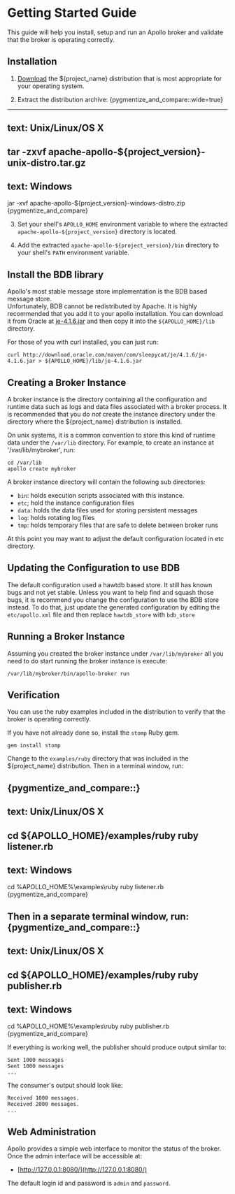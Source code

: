 <!--
  Licensed to the Apache Software Foundation (ASF) under one or more
  contributor license agreements.  See the NOTICE file distributed with
  this work for additional information regarding copyright ownership.
  The ASF licenses this file to You under the Apache License, Version 2.0
  (the "License"); you may not use this file except in compliance with
  the License.  You may obtain a copy of the License at
  
       http://www.apache.org/licenses/LICENSE-2.0
  
  Unless required by applicable law or agreed to in writing, software
  distributed under the License is distributed on an "AS IS" BASIS,
  WITHOUT WARRANTIES OR CONDITIONS OF ANY KIND, either express or implied.
  See the License for the specific language governing permissions and
  limitations under the License.
  Architecture
-->
# Getting Started Guide

This guide will help you install, setup and run an Apollo broker and validate
that the broker is operating correctly.

## Installation

1. [Download](../download.html) the ${project_name} distribution that is 
   most appropriate for your operating system.

2. Extract the distribution archive:
   {pygmentize_and_compare::wide=true}
-----------------------------
text: Unix/Linux/OS X
-----------------------------
tar -zxvf apache-apollo-${project_version}-unix-distro.tar.gz
-----------------------------
text: Windows
-----------------------------
jar -xvf apache-apollo-${project_version}-windows-distro.zip
{pygmentize_and_compare}

3. Set your shell's `APOLLO_HOME` environment variable to
   where the extracted `apache-apollo-${project_version}` directory 
   is located.
   
4. Add the extracted `apache-apollo-${project_version}/bin` directory
   to your shell's `PATH` environment variable.

## Install the BDB library

Apollo's most stable message store implementation is the BDB based message store.  
Unfortunately, BDB cannot be redistributed by Apache.  It is highly recommended
that you add it to your apollo installation. You can download it from Oracle at
[je-4.1.6.jar](http://download.oracle.com/maven/com/sleepycat/je/4.1.6/je-4.1.6.jar) and
then copy it into the `${APOLLO_HOME}/lib` directory.

For those of you with curl installed, you can just run:

    curl http://download.oracle.com/maven/com/sleepycat/je/4.1.6/je-4.1.6.jar > ${APOLLO_HOME}/lib/je-4.1.6.jar

## Creating a Broker Instance

A broker instance is the directory containing all the configuration and runtime
data such as logs and data files associated with a broker process.  It is recommended that
you do *not* create the instance directory under the directory where the ${project_name} 
distribution is installed.

On unix systems, it is a common convention to store this kind of runtime data under 
the `/var/lib` directory.  For example, to create an instance at '/var/lib/mybroker', run:

    cd /var/lib
    apollo create mybroker

A broker instance directory will contain the following sub directories:

 * `bin`: holds execution scripts associated with this instance.
 * `etc`; hold the instance configuration files
 * `data`: holds the data files used for storing persistent messages
 * `log`: holds rotating log files
 * `tmp`: holds temporary files that are safe to delete between broker runs

At this point you may want to adjust the default configuration located in
etc directory.

## Updating the Configuration to use BDB

The default configuration used a hawtdb based store.  It still has known
bugs and not yet stable.  Unless you want to help find and squash those bugs,
it is recommend you change the configuration to use the BDB store instead.  To do that,
just update the generated configuration by editing the `etc/apollo.xml` file and then
replace `hawtdb_store` with `bdb_store`

## Running a Broker Instance

Assuming you created the broker instance under `/var/lib/mybroker` all you need
to do start running the broker instance is execute:

    /var/lib/mybroker/bin/apollo-broker run

## Verification

You can use the ruby examples included in the distribution to verify that the 
broker is operating correctly.

If you have not already done so, install the `stomp` Ruby gem.

    gem install stomp

Change to the `examples/ruby` directory that was included in the ${project_name} 
distribution.  Then in a terminal window, run:

{pygmentize_and_compare::}
-----------------------------
text: Unix/Linux/OS X
-----------------------------
cd ${APOLLO_HOME}/examples/ruby
ruby listener.rb
-----------------------------
text: Windows
-----------------------------
cd %APOLLO_HOME%\examples\ruby
ruby listener.rb
{pygmentize_and_compare}

Then in a separate terminal window, run:
{pygmentize_and_compare::}
-----------------------------
text: Unix/Linux/OS X
-----------------------------
cd ${APOLLO_HOME}/examples/ruby
ruby publisher.rb
-----------------------------
text: Windows
-----------------------------
cd %APOLLO_HOME%\examples\ruby
ruby publisher.rb
{pygmentize_and_compare}

If everything is working well, the publisher should produce output similar to:

    Sent 1000 messages
    Sent 1000 messages
    ...

The consumer's output should look like:
    
    Received 1000 messages.
    Received 2000 messages.
    ...

## Web Administration

Apollo provides a simple web interface to monitor the status of the broker.  Once
the admin interface will be accessible at:

* [http://127.0.0.1:8080/](http://127.0.0.1:8080/)

The default login id and password is `admin` and `password`.
